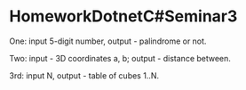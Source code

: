 # HomeworkDotnetC#Seminar3
One: input 5-digit number, output - palindrome or not.

Two: input - 3D coordinates a, b; output - distance between.

3rd: input N, output - table of cubes 1..N.
